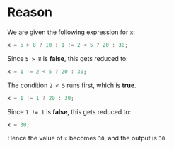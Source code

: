 # Reason

We are given the following expression for `x`:

```c
x = 5 > 8 ? 10 : 1 != 2 < 5 ? 20 : 30;
```

Since `5 > 8` is **false**, this gets reduced to:

```c
x = 1 != 2 < 5 ? 20 : 30;
```

The condition `2 < 5` runs first, which is **true**.

```c
x = 1 != 1 ? 20 : 30;
```

Since `1 != 1` is **false**, this gets reduced to:

```c
x = 30;
```

Hence the value of `x` becomes `30`, and the output is `30`.